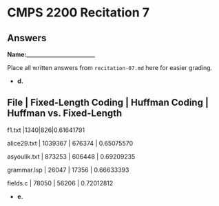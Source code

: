 # CMPS 2200 Recitation 7
## Answers

**Name:**_________________________


Place all written answers from `recitation-07.md` here for easier grading.



- **d.**

File | Fixed-Length Coding | Huffman Coding | Huffman vs. Fixed-Length
----------------------------------------------------------------------
f1.txt    |1340|826|0.61641791


alice29.txt    |         1039367            |      676374          | 0.65075570


asyoulik.txt    |           873253          |        606448        | 0.69209235


grammar.lsp    |         26047            |        17356        | 0.66633393


fields.c    |          78050           |        56206        | 0.72012812




- **e.**



